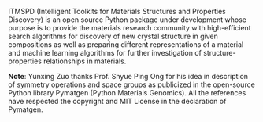 ITMSPD (Intelligent Toolkits for Materials Structures and Properties Discovery) is an open source Python package under development whose purpose is to provide the materials research community with high-efficient search algorithms for discovery of new crystal structure in given compositions as well as preparing different representations of a material and machine learning algorithms for further investigation of structure-properties relationships in materials.

**Note**: Yunxing Zuo thanks Prof. Shyue Ping Ong for his idea in description of symmetry operations and space groups as publicized in the open-source Python library Pymatgen (Python Materials Genomics). All the references have respected the copyright and MIT License in the declaration of Pymatgen.